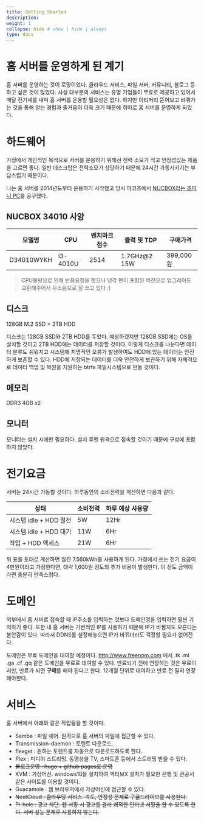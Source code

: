 ```yaml
---
title: Getting Started
description: 
weight: 1
collapse: hide # show | hide | always
type: docs
---
```



# 홈 서버를 운영하게 된 계기

홈 서버를 운영하는 것이 로망이었다. 클라우드 서비스, 파일 서버, 커뮤니티, 블로그 등 하고 싶은 것이 많았다. 사실 대부분의 서비스는 유명 기업들이 무료로 제공하고 있어서 매달 전기세를 내며 홈 서버를 운용할 필요성은 없다. 하지만 이리저리 뜯어보고 바꿔가는 것을 통해 얻는 경험과 즐거움이 더욱 크기 때문에 취미로 홈 서버를 운영하게 되었다.


# 하드웨어

가정에서 개인적인 목적으로 서버를 운용하기 위해선 전력 소모가 적고 안정성있는 제품을 고르면 좋다. 일반 데스크탑은 전력소모가 상당하기 때문에 24시간 가동시키기는 부담스럽기 때문이다.

나는 홈 서버를 2014년도부터 운용하기 시작했고 당시 파코즈에서 [NUCBOX라는 초미니 PC](http://www.parkoz.com/zboard/view.php?id=notices&no=1196)를 공구했다.

## NUCBOX 34010 사양

|모델명|CPU|벤치마크 점수| 클럭 및 TDP| 구매가격|
|---|----|----|----|----|
|D34010WYKH | i3-4010U | 2514 | 1.7GHz@2 15W|399,000원|

> CPU불량으로 인해 반품요청을 햇으나 냉각 팬이 포함된 버전으로 업그레이드 교환해주어서 무소음으로 잘 쓰고 있다 :)

## 디스크

128GB M.2 SSD + 2TB HDD

디스크는 128GB SSD와 2TB HDD를 두었다. 예상하겠지만 128GB SSD에는 OS를 설치할 것이고 2TB HDD에는 데이터를 저장할 것이다. 이렇게 디스크를 나눈다면 데이터 분류도 쉬워지고 시스템에 치명적인 오류가 발생하여도 HDD에 있는 데이터는 안전하게 보존할 수 있다. HDD에 저장되는 데이터를 더욱 안전하게 보관하기 위해 자체적으로 데이터 백업 및 복원을 지원하는 btrfs 파일시스템으로 만들 것이다.

## 메모리 

DDR3 4GB x2

## 모니터

모니터는 설치 시에만 필요하다. 설치 후엔 원격으로 접속할 것이기 때문에 구성에 포함하지 않았다.

# 전기요금

서버는 24시간 가동할 것이다. 하루동안의 소비전력을 계산하면 다음과 같다.

|상태|소비전력|하루 예상 사용량|
|---|----|----|
|시스템 idle + HDD 절전|5W|12Hr|
|시스템 idle + HDD 대기|11W|6Hr|
|작업 + HDD 엑세스|21W|6Hr|

위 표를 토대로 계산하면 월간 7.560kWh를 사용하게 된다. 가정에서 쓰는 전기 요금이 4만원이라고 가정한다면, 대략 1,600원 정도의 추가 비용이 발생한다. 이 정도 금액이라면 충분히 만족스럽다.

# 도메인

외부에서 홈 서버로 접속할 때 IP주소를 입력하는 것보다 도메인명을 입력하면 훨씬 기억하기 좋다. 또한 내 홈 서버는 가변적인 IP를 사용하기 때문에 IP가 바뀔지도 모른다는 불안감이 있다. 따라서 DDNS를 설정해놓으면 IP가 바뀌더라도 걱정할 필요가 없어진다.

도메인은 무료 도메인을 대여할 예정이다. http://www.freenom.com 에서 .tk .ml .ga .cf .gq 같은 도메인을 무료로 대여할 수 있다. 만료되기 전에 연장하는 것은 무료이지만, 만료가 되면 **구매**를 해야 된다고 한다. 12개월 단위로 대여하고 만료 전 필히 연장 해야한다.

# 서비스
홈 서버에서 아래와 같은 작업들을 할 것이다.

- Samba : 파일 쉐어. 원격으로 홈 서버의 파일에 접근할 수 있다.
- Transmission-daemon : 토렌트 다운로드.
- flexget : 원하는 토렌트를 자동으로 다운로드하도록 한다.
- Plex : 미디어 스트리밍. 동영상을 TV, 스마트폰 등에서 스트리밍 받을 수 있다.
- ~~블로그운영 : hugo + github pages로 운영~~
- KVM : 가상머신. windows10을 설치하여 엑티브X 설치가 필요한 은행 및 관공서 같은 사이트를 이용할 것이다.
- Guacamole : 웹 브라우저에서 가상머신에 접근할 수 있다.
- ~~NextCloud : 클라우딩 서비스. 속도, 안정성 문제로 구글드라이브를 사용한다.~~
- ~~Pi-hole : 광고 차단. 웹 서핑 시 광고를 걸러 쾌적한 인터넷 서핑을 할 수 있도록 한다. 서버 성능 문제로 사용하지 않는다.~~
